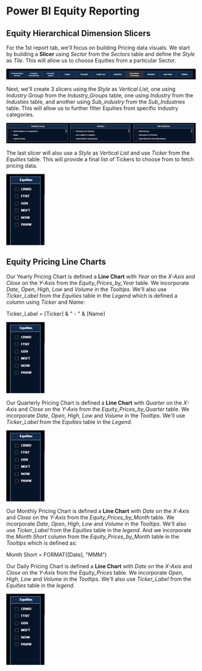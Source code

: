 # Power BI Equity Reporting

## Equity Hierarchical Dimension Slicers

For the 1st report tab, we'll focus on building Pricing data visuals. 
We start by building a **Slicer** using *Sector* from the *Sectors* table and define the *Style* as *Tile*.
This will allow us to choose Equities from a particular Sector.

![Power_BI_Pricing_Sector_Slicer.jpg](https://github.com/danvuk567/SP500-Stock-Analysis/blob/main/images/Power_BI_Pricing_Sector_Slicer.jpg?raw=true)

Next, we'll create 3 slicers using the *Style* as *Vertical List*, one using *Industry Group* from the *Industry_Groups* table, one using *Industry* from the *Industies* table, 
and another using *Sub_industry* from the *Sub_Industries* table. This will allow us to further filter Equities from specific Industry categories.

![Power_BI_Pricing_Industry_Group_Industry_Sub_Industry_Slicer.jpg](https://github.com/danvuk567/SP500-Stock-Analysis/blob/main/images/Power_BI_Pricing_Industry_Group_Industry_Sub_Industry_Slicer.jpg?raw=true)

The last slicer will also use a *Style* as *Vertical List* and use *Ticker* from the *Equities* table. This will provide a final list of Tickers to choose from to fetch pricing data.

![Power_BI_Pricing_Tickers_Slicer.jpg](https://github.com/danvuk567/SP500-Stock-Analysis/blob/main/images/Power_BI_Pricing_Tickers_Slicer.jpg?raw=true)


## Equity Pricing Line Charts

Our Yearly Pricing Chart is defined a **Line Chart** with *Year* on the *X-Axis* and *Close* on the *Y-Axis* from the *Equity_Prices_by_Year* table. We incorporate *Date*, *Open*, *High*, *Low* and *Volume* in the *Tooltips*. We'll also use *Ticker_Label* from the *Equities* table in the *Legend* which is defined a column using *Ticker* and *Name*:

  Ticker_Label = [Ticker] & " - " & [Name]
   
![Power_BI_Pricing_Tickers_Slicer.jpg](https://github.com/danvuk567/SP500-Stock-Analysis/blob/main/images/Power_BI_Pricing_Tickers_Slicer.jpg?raw=true)

Our Quarterly Pricing Chart is defined a **Line Chart** with *Quarter* on the *X-Axis* and *Close* on the *Y-Axis* from the *Equity_Prices_by_Quarter* table. We incorporate *Date*, *Open*, *High*, *Low* and *Volume* in the *Tooltips*. We'll use *Ticker_Label* from the *Equities* table in the *Legend*.

![Power_BI_Pricing_Tickers_Slicer.jpg](https://github.com/danvuk567/SP500-Stock-Analysis/blob/main/images/Power_BI_Pricing_Tickers_Slicer.jpg?raw=true)

Our Monthly Pricing Chart is defined a **Line Chart** with *Date* on the *X-Axis* and *Close* on the *Y-Axis* from the *Equity_Prices_by_Month* table. We incorporate *Date*, *Open*, *High*, *Low* and *Volume* in the *Tooltips*. We'll also use *Ticker_Label* from the *Equities* table in the *legend*. And we incorporate the *Month Short* column from the *Equity_Prices_by_Month* table in the *Tooltips* which is defined as:

  Month Short = FORMAT([Date], "MMM")

Our Daily Pricing Chart is defined a **Line Chart** with *Date* on the *X-Axis* and *Close* on the *Y-Axis* from the *Equity_Prices* table. We incorporate *Open*, *High*, *Low* and *Volume* in the *Tooltips*. We'll also use *Ticker_Label* from the *Equities* table in the *legend*.

![Power_BI_Pricing_Tickers_Slicer.jpg](https://github.com/danvuk567/SP500-Stock-Analysis/blob/main/images/Power_BI_Pricing_Tickers_Slicer.jpg?raw=true)
  


   




